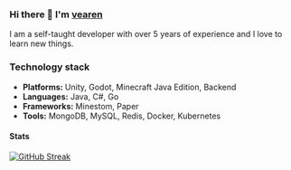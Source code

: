 ### Hi there 👋 I'm [vearen](https://github.com/vearen1)

I am a self-taught developer with over 5 years of experience and I love to learn new things.

### Technology stack
* **Platforms:** Unity, Godot, Minecraft Java Edition, Backend
* **Languages:** Java, C#, Go
* **Frameworks:** Minestom, Paper
* **Tools:** MongoDB, MySQL, Redis, Docker, Kubernetes

#### Stats
[![GitHub Streak](https://streak-stats.demolab.com?user=vearen1&theme=nord)](https://git.io/streak-stats)

